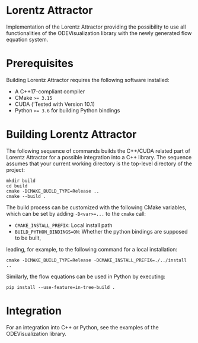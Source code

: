 # Lorentz Attractor

Implementation of the Lorentz Attractor providing the possibility to use all functionalities of the ODEVisualization library with the newly generated flow equation system.


# Prerequisites

Building Lorentz Attractor requires the following software installed:

* A C++17-compliant compiler
* CMake `>= 3.15`
* CUDA ('Tested with Version 10.1)
* Python `>= 3.6` for building Python bindings


# Building Lorentz Attractor

The following sequence of commands builds the C++/CUDA related part of Lorentz Attractor for a possible integration into a C++ library. The sequence assumes that your current working directory is the top-level directory
of the project:

```
mkdir build
cd build
cmake -DCMAKE_BUILD_TYPE=Release ..
cmake --build .
```

The build process can be customized with the following CMake variables,
which can be set by adding `-D<var>=...` to the `cmake` call:

* `CMAKE_INSTALL_PREFIX`: Local install path
* `BUILD_PYTHON_BINDINGS=ON`: Whether the python bindings are supposed to be built,

leading, for example, to the following command for a local installation:

```
cmake -DCMAKE_BUILD_TYPE=Release -DCMAKE_INSTALL_PREFIX=./../install ..
```

Similarly, the flow equations can be used in Python by executing:

```
pip install --use-feature=in-tree-build .
```

# Integration

For an integration into C++ or Python, see the examples of the ODEVisualization library.






